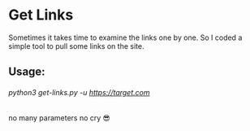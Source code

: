 # Get Links
Sometimes it takes time to examine the links one by one. So I coded a simple tool to pull some links on the site.

## Usage:

###### python3 get-links.py -u https://target.com

no many parameters no cry 😎
